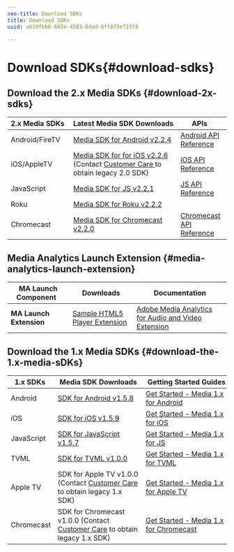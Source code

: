 ```yaml
---
seo-title: Download SDKs
title: Download SDKs
uuid: a619fbb8-693e-4583-8dad-0ff875e715f8

---
```


# Download SDKs{#download-sdks}

## Download the 2.x Media SDKs {#download-2x-sdks}

| 2.x&nbsp;Media&nbsp;SDKs&nbsp; | Latest&nbsp;Media&nbsp;SDK&nbsp;Downloads | &nbsp;APIs&nbsp;&nbsp; | &nbsp;Documentation&nbsp; |
| --- | --- | --- | --- |
| Android/FireTV | [Media SDK for Android v2.2.4](https://github.com/Adobe-Marketing-Cloud/media-sdks/releases/tag/android-v2.2.4) | [Android API Reference](https://adobe-marketing-cloud.github.io/media-sdks/reference/android/) | [Set up Android](/help/sdk-implement/setup/set-up-android.md) |
| iOS/AppleTV | [Media SDK for for iOS v2.2.6](https://github.com/Adobe-Marketing-Cloud/media-sdks/releases/tag/ios-v2.2.6) (Contact [Customer Care ](https://helpx.adobe.com/marketing-cloud/contact-support.html) to obtain legacy 2.0 SDK) | [iOS API Reference](https://adobe-marketing-cloud.github.io/media-sdks/reference/ios/) | [Set up iOS](/help/sdk-implement/setup/set-up-ios.md) |
| JavaScript | [Media SDK for JS v2.2.1](https://github.com/Adobe-Marketing-Cloud/media-sdks/releases/tag/js-v2.2.1) | [JS API Reference](https://adobe-marketing-cloud.github.io/media-sdks/reference/javascript/) | [Set up JavaScript](/help/sdk-implement/setup/set-up-js.md) |
| Roku | [Media SDK for Roku v2.2.2](https://github.com/Adobe-Marketing-Cloud/media-sdks/releases/tag/roku-v2.2.2) | | [Set up Roku](/help/sdk-implement/setup/set-up-roku.md) |
| Chromecast | [Media SDK for Chromecast v2.2.0](https://github.com/Adobe-Marketing-Cloud/media-sdks/releases/tag/chromecast-v2.2.0) | [Chromecast API Reference](https://adobe-marketing-cloud.github.io/media-sdks/reference/chromecast/) | [Set up Chromecast](/help/sdk-implement/setup/set-up-chromecast.md) |

## Media Analytics Launch Extension {#media-analytics-launch-extension}

|  MA Launch Component&nbsp;&nbsp; | Downloads | Documentation |
|---|---|---|
| **MA Launch Extension** | [Sample HTML5 Player Extension](https://github.com/adobe/reactor-adobe-va-sample-player) | [Adobe Media Analytics for Audio and Video Extension](https://docs.adobelaunch.com/extension-reference/web/adobe-media-analytics-for-audio-and-video-extension) |

## Download the 1.x Media SDKs {#download-the-1.x-media-sDKs}

| 1.x&nbsp;SDKs&nbsp; | &nbsp;Media&nbsp;SDK&nbsp;Downloads&nbsp; | &nbsp;Getting&nbsp;Started&nbsp;Guides&nbsp; |
| --- | --- | --- |
| Android | [SDK for Android v1.5.8](https://github.com/Adobe-Marketing-Cloud/video-heartbeat/releases/tag/android-v1.5.8) | [Get Started - Media 1.x for Android](setup/vhl-dev-guide-v15_android.pdf) | 
| iOS | [SDK for iOS v1.5.9](https://github.com/Adobe-Marketing-Cloud/video-heartbeat/releases/tag/ios-v1.5.9) | [Get Started - Media 1.x for iOS](setup/vhl-dev-guide-v15_ios.pdf) | 
| JavaScript | [SDK for JavaScript v1.5.7](https://github.com/Adobe-Marketing-Cloud/video-heartbeat/releases/tag/js-v1.5.7) | [Get Started - Media 1.x for JS](setup/vhl-dev-guide-v15_js.pdf) | 
| TVML | [SDK for TVML v1.0.0](https://github.com/Adobe-Marketing-Cloud/video-heartbeat/releases/tag/tvml-v1.0.0) | [Get Started - Media 1.x for TVML](setup/vhl_tvml.pdf) |
| Apple TV | SDK for Apple TV v1.0.0 (Contact [Customer Care](https://helpx.adobe.com/marketing-cloud/contact-support.html) to obtain legacy 1.x SDK) | [Get Started - Media 1.x for Apple TV](setup/vhl-dev-guide-v1x_appletv.pdf) |
| Chromecast | SDK for Chromecast v1.0.0 (Contact [Customer Care](https://helpx.adobe.com/marketing-cloud/contact-support.html) to obtain legacy 1.x SDK) | [Get Started - Media 1.x for Chromecast](setup/chromecast_1.x_sdk.pdf) | 

